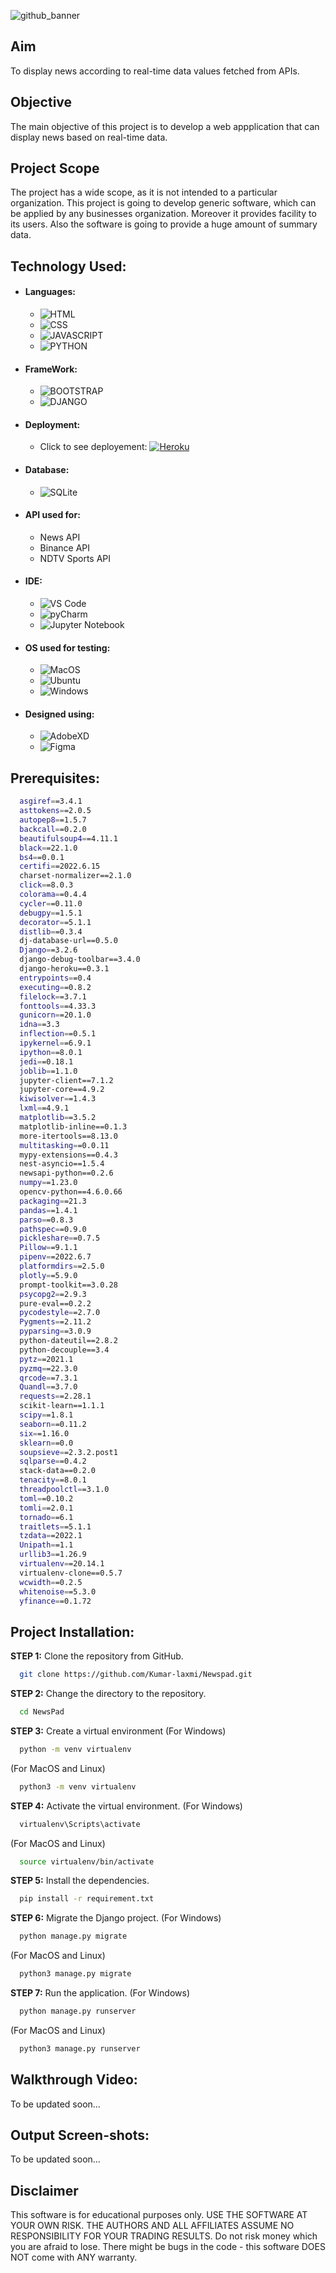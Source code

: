 [//]: # (Hello welcome to my project 
  This project is already uploaded to my GitHub Account where I have deployed this project
  You can find the project here: https://github.com/Kumar-laxmi/Newspad
)


![github_banner](https://user-images.githubusercontent.com/76027425/183254272-e6ca9ee8-e33c-4c7b-a355-b9f62ed1564b.png)

## Aim
<p> 
  To display news according to real-time data values fetched from APIs.
</p>

## Objective
<p>
  The main objective of this project is to develop a web appplication that can display news based on real-time data.
</p>

## Project Scope
<p>
  The project has a wide scope, as it is not intended to a particular organization. This project is going to develop generic software, which can be applied by any businesses organization. Moreover it provides facility to its users. Also the software is going to provide a huge amount of summary data.
</p>
  
## Technology Used:
- #### Languages:
  - ![HTML](https://img.shields.io/badge/HTML5-E34F26?style=for-the-badge&logo=html5&logoColor=white)
  - ![CSS](https://img.shields.io/badge/CSS3-1572B6?style=for-the-badge&logo=css3&logoColor=white)
  - ![JAVASCRIPT](https://img.shields.io/badge/JavaScript-323330?style=for-the-badge&logo=javascript&logoColor=F7DF1E)
  - ![PYTHON](https://img.shields.io/badge/Python-FFD43B?style=for-the-badge&logo=python&logoColor=darkgreen)
- #### FrameWork:
  - ![BOOTSTRAP](https://img.shields.io/badge/Bootstrap-563D7C?style=for-the-badge&logo=bootstrap&logoColor=white)
  - ![DJANGO](https://img.shields.io/badge/Django-092E20?style=for-the-badge&logo=django&logoColor=green)

- #### Deployment:
  - Click to see deployement: <a href="https://newspad-django-app.herokuapp.com/">![Heroku](https://img.shields.io/badge/Heroku-430098?style=for-the-badge&logo=heroku&logoColor=white)</a>

- #### Database:
  - ![SQLite](https://img.shields.io/badge/SQLite-07405E?style=for-the-badge&logo=sqlite&logoColor=white)
- #### API used for:
  - News API 
  - Binance API
  - NDTV Sports API
- #### IDE:
  - ![VS Code](https://img.shields.io/badge/Visual_Studio_Code-0078D4?style=for-the-badge&logo=visual%20studio%20code&logoColor=white)
  - ![pyCharm](https://img.shields.io/badge/PyCharm-000000.svg?&style=for-the-badge&logo=PyCharm&logoColor=white)
  - ![Jupyter Notebook](https://img.shields.io/badge/Jupyter-F37626.svg?&style=for-the-badge&logo=Jupyter&logoColor=white)
- #### OS used for testing:
  - ![MacOS](https://img.shields.io/badge/mac%20os-000000?style=for-the-badge&logo=apple&logoColor=white)
  - ![Ubuntu](https://img.shields.io/badge/Ubuntu-E95420?style=for-the-badge&logo=ubuntu&logoColor=white)
  - ![Windows](https://img.shields.io/badge/Windows-0078D6?style=for-the-badge&logo=windows&logoColor=white)

- #### Designed using:
  - ![AdobeXD](https://img.shields.io/badge/Adobe%20XD-470137?style=for-the-badge&logo=Adobe%20XD&logoColor=#FF61F6)
  - ![Figma](https://img.shields.io/badge/Figma-F24E1E?style=for-the-badge&logo=figma&logoColor=white)

## Prerequisites:
```bash
  asgiref==3.4.1
  asttokens==2.0.5
  autopep8==1.5.7
  backcall==0.2.0
  beautifulsoup4==4.11.1
  black==22.1.0
  bs4==0.0.1
  certifi==2022.6.15
  charset-normalizer==2.1.0
  click==8.0.3
  colorama==0.4.4
  cycler==0.11.0
  debugpy==1.5.1
  decorator==5.1.1
  distlib==0.3.4
  dj-database-url==0.5.0
  Django==3.2.6
  django-debug-toolbar==3.4.0
  django-heroku==0.3.1
  entrypoints==0.4
  executing==0.8.2
  filelock==3.7.1
  fonttools==4.33.3
  gunicorn==20.1.0
  idna==3.3
  inflection==0.5.1
  ipykernel==6.9.1
  ipython==8.0.1
  jedi==0.18.1
  joblib==1.1.0
  jupyter-client==7.1.2
  jupyter-core==4.9.2
  kiwisolver==1.4.3
  lxml==4.9.1
  matplotlib==3.5.2
  matplotlib-inline==0.1.3
  more-itertools==8.13.0
  multitasking==0.0.11
  mypy-extensions==0.4.3
  nest-asyncio==1.5.4
  newsapi-python==0.2.6
  numpy==1.23.0
  opencv-python==4.6.0.66
  packaging==21.3
  pandas==1.4.1
  parso==0.8.3
  pathspec==0.9.0
  pickleshare==0.7.5
  Pillow==9.1.1
  pipenv==2022.6.7
  platformdirs==2.5.0
  plotly==5.9.0
  prompt-toolkit==3.0.28
  psycopg2==2.9.3
  pure-eval==0.2.2
  pycodestyle==2.7.0
  Pygments==2.11.2
  pyparsing==3.0.9
  python-dateutil==2.8.2
  python-decouple==3.4
  pytz==2021.1
  pyzmq==22.3.0
  qrcode==7.3.1
  Quandl==3.7.0
  requests==2.28.1
  scikit-learn==1.1.1
  scipy==1.8.1
  seaborn==0.11.2
  six==1.16.0
  sklearn==0.0
  soupsieve==2.3.2.post1
  sqlparse==0.4.2
  stack-data==0.2.0
  tenacity==8.0.1
  threadpoolctl==3.1.0
  toml==0.10.2
  tomli==2.0.1
  tornado==6.1
  traitlets==5.1.1
  tzdata==2022.1
  Unipath==1.1
  urllib3==1.26.9
  virtualenv==20.14.1
  virtualenv-clone==0.5.7
  wcwidth==0.2.5
  whitenoise==5.3.0
  yfinance==0.1.72

```

## Project Installation:
**STEP 1:** Clone the repository from GitHub.
```bash
  git clone https://github.com/Kumar-laxmi/Newspad.git
```

**STEP 2:** Change the directory to the repository.
```bash
  cd NewsPad
```

**STEP 3:** Create a virtual environment
(For Windows)
```bash
  python -m venv virtualenv
```
(For MacOS and Linux)
```bash
  python3 -m venv virtualenv
```

**STEP 4:** Activate the virtual environment.
(For Windows)
```bash
  virtualenv\Scripts\activate
```
(For MacOS and Linux)
```bash
  source virtualenv/bin/activate
```

**STEP 5:** Install the dependencies.
```bash
  pip install -r requirement.txt
```

**STEP 6:** Migrate the Django project.
(For Windows)
```bash
  python manage.py migrate
```
(For MacOS and Linux)
```bash
  python3 manage.py migrate
```

**STEP 7:** Run the application.
(For Windows)
```bash
  python manage.py runserver
```
(For MacOS and Linux)
```bash
  python3 manage.py runserver
```


## Walkthrough Video:
To be updated soon...


## Output Screen-shots:
To be updated soon...




## Disclaimer
<p>
This software is for educational purposes only. USE THE SOFTWARE AT YOUR OWN RISK. THE AUTHORS AND ALL AFFILIATES ASSUME NO RESPONSIBILITY FOR YOUR TRADING RESULTS. Do not risk money which you are afraid to lose. There might be bugs in the code - this software DOES NOT come with ANY warranty.
</p>
